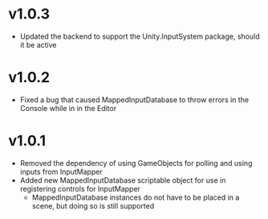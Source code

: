 # v1.0.3
- Updated the backend to support the Unity.InputSystem package, should it be active

# v1.0.2
- Fixed a bug that caused MappedInputDatabase to throw errors in the Console while in in the Editor

# v1.0.1
- Removed the dependency of using GameObjects for polling and using inputs from InputMapper
- Added new MappedInputDatabase scriptable object for use in registering controls for InputMapper
  - MappedInputDatabase instances do not have to be placed in a scene, but doing so is still supported
